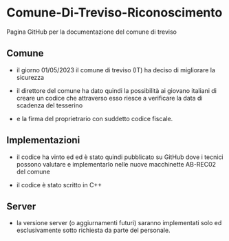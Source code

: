 # Comune-Di-Treviso-Riconoscimento
Pagina GitHub per la documentazione del comune di treviso

## Comune

- il giorno 01/05/2023 il comune di treviso (IT) ha deciso di migliorare la sicurezza

- il direttore del comune ha dato quindi la possibilità ai giovano italiani di creare un codice che attraverso esso riesce a verificare la data di scadenza del tesserino

- e la firma del proprietrario con suddetto codice fiscale.

## Implementazioni

- il codice ha vinto ed ed è stato quindi pubblicato su  GitHub dove i tecnici possono valutare e implementarlo nelle nuove macchinette AB-REC02 del comune

- il codice è stato scritto in C++

## Server

- la versione server (o aggiurnamenti futuri) saranno implementati solo ed esclusivamente sotto richiesta da parte del personale.
